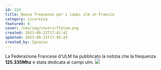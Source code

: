 ```yaml
---
id: 224
title: Nuova frequenza per i campi ulm in Francia
category: sicurezza
featured: 0
cover: /new/img/covers/ffplum.png
created: 2023-08-22T17:01:42
updated: 2023-08-22T17:09:24
created_by: Ignazio
---
```


La Federazione Francese d'ULM ha pubblicato la notizia che la frequenza **125.335Mhz** e stata dedicata ai campi ulm.
<a href="/new/img/stories/2023-08-new-freq-france.png" target="_blank">
<img class="float-start my-4 w-full" src="/new/img/stories/2023-08-new-freq-france.png"/>
</a>

